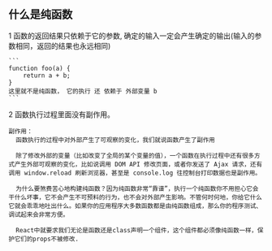 ## 什么是纯函数
  1 函数的返回结果只依赖于它的参数, 确定的输入一定会产生确定的输出(输入的参数相同，返回的结果也永远相同)
      
    ```
    function foo(a) {
        return a + b;
    }
    这里就不是纯函数， 它的执行 还 依赖于 外部变量 b 
    ```

  2 函数执行过程里面没有副作用。

    副作用： 
      函数执行的过程中对外部产生了可观察的变化，我们就说函数产生了副作用

      除了修改外部的变量（比如改变了全局的某个变量的值），一个函数在执行过程中还有很多方式产生外部可观察的变化，比如说调用 DOM API 修改页面，或者你发送了 Ajax 请求，还有调用 window.reload 刷新浏览器，甚至是 console.log 往控制台打印数据也是副作用。

      为什么要煞费苦心地构建纯函数？因为纯函数非常“靠谱”，执行一个纯函数你不用担心它会干什么坏事，它不会产生不可预料的行为，也不会对外部产生影响。不管何时何地，你给它什么它就会乖乖地吐出什么。如果你的应用程序大多数函数都是由纯函数组成，那么你的程序测试、调试起来会非常方便。

      React中就要求我们无论是函数还是class声明一个组件，这个组件都必须像纯函数一样，保护它们的props不被修改.



